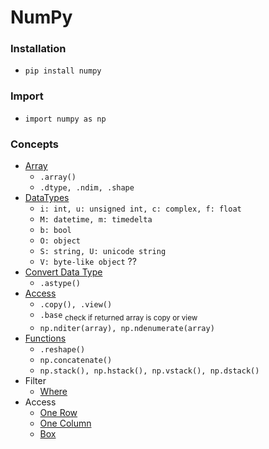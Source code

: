 # NumPy
### Installation
- `pip install numpy`
### Import
- `import numpy as np`
### Concepts
- [Array](numpy_array.py)
  - `.array()`
  - `.dtype, .ndim, .shape`
- [DataTypes](numpy_datatypes.py)
  - `i: int, u: unsigned int, c: complex, f: float`
  - `M: datetime, m: timedelta`
  - `b: bool`
  - `O: object`
  - `S: string, U: unicode string`
  - `V: byte-like object` ??
- [Convert Data Type](numpy_convert_data_type.py)
  - `.astype()`
- [Access](numpy_access.py)
  - `.copy(), .view()`
  - `.base` <sub>check if returned array is copy or view</sub>
  - `np.nditer(array), np.ndenumerate(array)`
- [Functions](numpy_functions.py)
  - `.reshape()`
  - `np.concatenate()`
  - `np.stack(), np.hstack(), np.vstack(), np.dstack()`
- Filter
  - [Where](numpy_filter_values.py)
- Access
  - [One Row](numpy_access_one_row.py)
  - [One Column](numpy_access_one_column.py)
  - [Box](numpy_access_range.py)